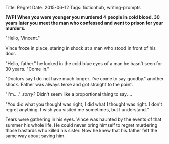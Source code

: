 Title: Regret
Date: 2015-06-12
Tags: fictionhub, writing-prompts

**[WP] When you were younger you murdered 4 people in cold blood. 30 years later you meet the man who confessed and went to prison for your murders.**

"Hello, Vincent."

Vince froze in place, staring in shock at a man who stood in front of his door.

"Hello, father." he looked in the cold blue eyes of a man he hasn't seen for 30 years. "Come in."

"Doctors say I do not have much longer. I've come to say goodby." another shock. Father was always terse and got straight to the point.

"I'm...." *sorry?* Didn't seem like a proportional thing to say.... 

"You did what you thought was right, I did what I thought was right. I don't regret anything. I wish you visited me sometimes, but I understand."

Tears were gathering in his eyes. Vince was haunted by the events of that summer his whole life. He could never bring himself to regret murdering those bastards who killed his sister. Now he knew that his father felt the same way about saving him.

